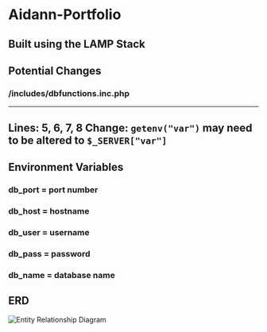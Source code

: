 # Aidann-Portfolio
## Built using the LAMP Stack

## Potential Changes
### /includes/dbfunctions.inc.php

---
Lines: 5, 6, 7, 8
Change: `getenv("var")` may need to be altered to `$_SERVER["var"]`
---

## Environment Variables
### db_port = port number
### db_host = hostname
### db_user = username
### db_pass = password
### db_name = database name

## ERD
![Entity Relationship Diagram](https://i.imgur.com/cbT38Ch.png, "High Level ERD")